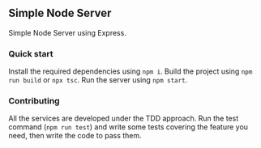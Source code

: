 ## Simple Node Server

Simple Node Server using Express.


### Quick start

Install the required dependencies using `npm i`.
Build the project using `npm run build` or `npx tsc`.
Run the server using `npm start`.

### Contributing

All the services are developed under the TDD approach. Run the test command (`npm run test`) and write some tests covering the feature you need, then write the code to pass them.